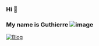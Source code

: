 ### Hi 👋
### My name is Guthierre ![image](https://github.com/guthierremt/guthierremt/assets/92392933/6537560f-e35d-4eb0-a60e-c853846ace20)



[![Blog](https://img.shields.io/badge/Line-00C300?style=for-the-badge&logo=line&logoColor=white)](https://www.youtube.com/watch?v=cRoBt6AZgjc)
